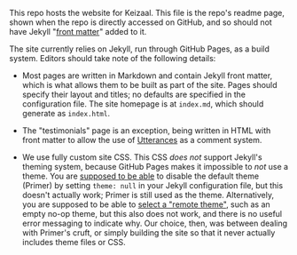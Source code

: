 
This repo hosts the website for Keizaal. This file is the repo's readme page, shown when the repo is directly accessed on GitHub, and so should not have Jekyll "[front matter](https://jekyllrb.com/docs/front-matter/)" added to it.

The site currently relies on Jekyll, run through GitHub Pages, as a build system. Editors should take note of the following details:

* Most pages are written in Markdown and contain Jekyll front matter, which is what allows them to be built as part of the site. Pages should specify their layout and titles; no defaults are specified in the configuration file. The site homepage is at `index.md`, which should generate as `index.html`.

* The "testimonials" page is an exception, being written in HTML with front matter to allow the use of [Utterances](https://utteranc.es/) as a comment system.

* We use fully custom site CSS. This CSS *does not* support Jekyll's theming system, because GitHub Pages makes it impossible to *not* use a theme. You are [supposed to be able](https://github.com/github/pages-gem/blob/master/lib/github-pages/configuration.rb#L108) to disable the default theme (Primer) by setting `theme: null` in your Jekyll configuration file, but this doesn't actually work; Primer is still used as the theme. Alternatively, you are supposed to be able to [select a "remote theme"](https://docs.github.com/en/pages/setting-up-a-github-pages-site-with-jekyll/adding-a-theme-to-your-github-pages-site-using-jekyll), such as an empty no-op theme, but this also does not work, and there is no useful error messaging to indicate why. Our choice, then, was between dealing with Primer's cruft, or simply building the site so that it never actually includes theme files or CSS.